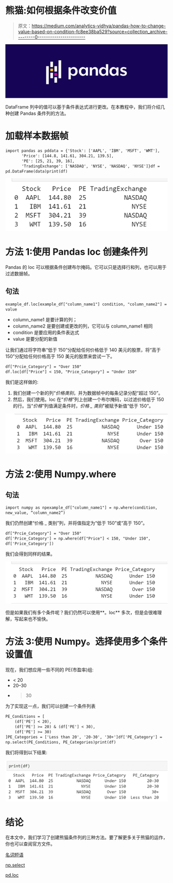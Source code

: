 # 熊猫:如何根据条件改变价值

> 原文：<https://medium.com/analytics-vidhya/pandas-how-to-change-value-based-on-condition-fc8ee38ba529?source=collection_archive---------0----------------------->

![](img/56864f83f78c4976179eda89805e26a1.png)

DataFrame 列中的值可以基于条件表达式进行更改。在本教程中，我们将介绍几种创建 Pandas 条件列的方法。

# **加载样本数据帧**

```
import pandas as pddata = {'Stock': ['AAPL', 'IBM', 'MSFT', 'WMT'],
       'Price': [144.8, 141.61, 304.21, 139.5],
       'PE': [25, 21, 39, 16],  
       'TradingExchange': ['NASDAQ', 'NYSE', 'NASDAQ', 'NYSE']}df = pd.DataFrame(data)print(df)
```

![](img/4ba1a40a57a4db55cef8593c3cf7b1e2.png)

# 方法 1:使用 Pandas loc 创建条件列

Pandas 的 loc 可以根据条件创建布尔掩码。它可以只是选择行和列，也可以用于过滤数据帧。

## 句法

```
example_df.loc[example_df["column_name1"] condition, "column_name2"] = value
```

*   column_name1 是要计算的列；
*   column_name2 是要创建或更改的列，它可以与 column_name1 相同
*   condition 是要应用的条件表达式
*   value 是要分配的新值

让我们通过将字符串“低于 150”分配给任何价格低于 140 美元的股票，将“高于 150”分配给任何价格高于 150 美元的股票来尝试一下。

```
df["Prcie_Category"] = "Over 150"
df.loc[df["Price"] < 150, "Price_Category"] = "Under 150"
```

我们是这样做的:

1.  我们创建一个新的列“*价格类别*，并为数据帧中的每条记录分配“超过 150”。
2.  然后，我们使用。loc 在“*价格*”列上创建一个布尔掩码，以过滤价格低于 150 的行。当“*价格*”列值满足条件时，*价格 _ 类别*”被赋予新值“低于 150”。

![](img/7663854e1b57345ebaf20b3f13a95321.png)

# 方法 2:使用 Numpy.where

## 句法

```
import numpy as npexample_df["column_name1"] = np.where(condition, new_value, “column_name2”) 
```

我们仍然创建“价格 _ 类别”列，并将值指定为“低于 150”或“高于 150”。

```
df["Prcie_Category"] = "Over 150"
df['Price_Category'] = np.where(df["Price"] < 150, "Under 150", df['Price_Category'])
```

我们会得到同样的结果。

![](img/3e3f8760a77a222c80cda9e3a8430c96.png)

但是如果我们有多个条件呢？我们仍然可以使用**。loc** 多次，但是会很难理解，写起来也不愉快。

# 方法 3:使用 Numpy。选择使用多个条件设置值

现在，我们想应用一些不同的 PE(市盈率)组:

*   < 20
*   20–30
*   > 30

为了实现这一点，我们可以创建一个条件列表

```
PE_Conditions = [
    (df['PE'] < 20),
    (df['PE'] >= 20) & (df['PE'] < 30),
    (df['PE'] >= 30)
]PE_Categories = ['Less than 20', '20-30', '30+']df['PE_Category'] = np.select(PE_Conditions, PE_Categories)print(df)
```

我们将得到以下结果:

![](img/8ee4fb9c79d69d931a5ebbc8514ebc36.png)

# 结论

在本文中，我们学习了创建熊猫条件列的三种方法。要了解更多关于熊猫的运作，你也可以查阅官方文件。

[名词短语](https://numpy.org/doc/stable/reference/generated/numpy.where.html)

[np.select](https://numpy.org/doc/stable/reference/generated/numpy.select.html)

[pd.loc](https://pandas.pydata.org/pandas-docs/stable/reference/api/pandas.DataFrame.loc.html)
